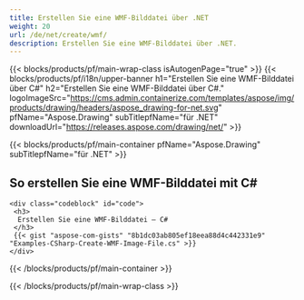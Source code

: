 ```yaml
---
title: Erstellen Sie eine WMF-Bilddatei über .NET
weight: 20
url: /de/net/create/wmf/
description: Erstellen Sie eine WMF-Bilddatei über .NET.
---
```


{{< blocks/products/pf/main-wrap-class isAutogenPage="true" >}}
{{< blocks/products/pf/i18n/upper-banner h1="Erstellen Sie eine WMF-Bilddatei über C#" h2="Erstellen Sie eine WMF-Bilddatei über C#." logoImageSrc="https://cms.admin.containerize.com/templates/aspose/img/products/drawing/headers/aspose_drawing-for-net.svg" pfName="Aspose.Drawing" subTitlepfName="für .NET" downloadUrl="https://releases.aspose.com/drawing/net/" >}}

{{< blocks/products/pf/main-container pfName="Aspose.Drawing" subTitlepfName="für .NET" >}}

<h2>So erstellen Sie eine WMF-Bilddatei mit C#</h2>

    <div class="codeblock" id="code">
     <h3>
      Erstellen Sie eine WMF-Bilddatei – C#
     </h3>
     {{< gist "aspose-com-gists" "8b1dc03ab805ef18eea88d4c442331e9" "Examples-CSharp-Create-WMF-Image-File.cs" >}}
    </div>

{{< /blocks/products/pf/main-container >}}


{{< /blocks/products/pf/main-wrap-class >}}
